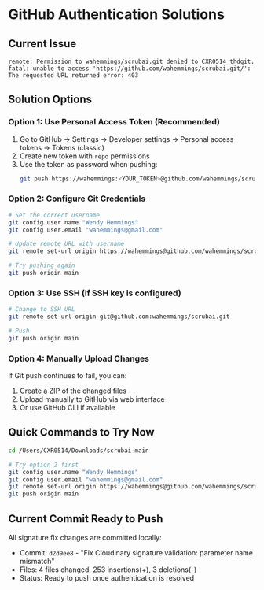 # GitHub Authentication Solutions

## Current Issue
```
remote: Permission to wahemmings/scrubai.git denied to CXR0514_thdgit.
fatal: unable to access 'https://github.com/wahemmings/scrubai.git/': The requested URL returned error: 403
```

## Solution Options

### Option 1: Use Personal Access Token (Recommended)
1. Go to GitHub → Settings → Developer settings → Personal access tokens → Tokens (classic)
2. Create new token with `repo` permissions
3. Use the token as password when pushing:
   ```bash
   git push https://wahemmings:<YOUR_TOKEN>@github.com/wahemmings/scrubai.git main
   ```

### Option 2: Configure Git Credentials
```bash
# Set the correct username
git config user.name "Wendy Hemmings"
git config user.email "wahemmings@gmail.com"

# Update remote URL with username
git remote set-url origin https://wahemmings@github.com/wahemmings/scrubai.git

# Try pushing again
git push origin main
```

### Option 3: Use SSH (if SSH key is configured)
```bash
# Change to SSH URL
git remote set-url origin git@github.com:wahemmings/scrubai.git

# Push
git push origin main
```

### Option 4: Manually Upload Changes
If Git push continues to fail, you can:
1. Create a ZIP of the changed files
2. Upload manually to GitHub via web interface
3. Or use GitHub CLI if available

## Quick Commands to Try Now
```bash
cd /Users/CXR0514/Downloads/scrubai-main

# Try option 2 first
git config user.name "Wendy Hemmings"
git config user.email "wahemmings@gmail.com"
git remote set-url origin https://wahemmings@github.com/wahemmings/scrubai.git
git push origin main
```

## Current Commit Ready to Push
All signature fix changes are committed locally:
- Commit: `d2d9ee8` - "Fix Cloudinary signature validation: parameter name mismatch"
- Files: 4 files changed, 253 insertions(+), 3 deletions(-)
- Status: Ready to push once authentication is resolved
